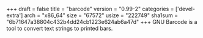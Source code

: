 +++
draft = false
title = "barcode"
version = "0.99-2"
categories = ['devel-extra']
arch = "x86_64"
size = "67572"
usize = "222749"
sha1sum = "6b71647a38804c432b4dd24cb1223e624ab6a47d"
+++
GNU Barcode is a tool to convert text strings to printed bars.
